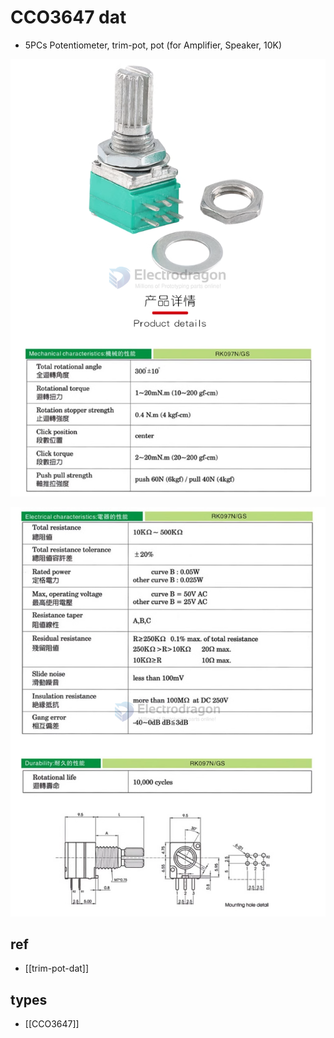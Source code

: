 
# CCO3647 dat 

- 5PCs Potentiometer, trim-pot, pot (for Amplifier, Speaker, 10K) 


![](2024-10-03-18-31-43.png)

![](2024-10-03-18-32-02.png)

## ref 

- [[trim-pot-dat]]

## types 

- [[CCO3647]]
